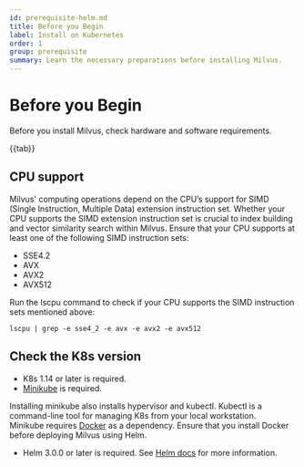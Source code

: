 ```yaml
---
id: prerequisite-helm.md
title: Before you Begin
label: Install on Kubernetes
order: 1
group: prerequisite
summary: Learn the necessary preparations before installing Milvus.
---
```

# Before you Begin

Before you install Milvus, check hardware and software requirements.

{{tab}}

## CPU support

Milvus' computing operations depend on the CPU’s support for SIMD (Single Instruction, Multiple Data) extension instruction set. Whether your CPU supports the SIMD extension instruction set is crucial to index building and vector similarity search within Milvus. Ensure that your CPU supports at least one of the following SIMD instruction sets:

- SSE4.2
- AVX
- AVX2
- AVX512

Run the lscpu command to check if your CPU supports the SIMD instruction sets mentioned above:

```
lscpu | grep -e sse4_2 -e avx -e avx2 -e avx512
```

## Check the K8s version
- K8s 1.14 or later is required.
- [Minikube](https://kubernetes.io/docs/tasks/tools/install-minikube/) is required.

<div class="alert note">
Installing minikube also installs hypervisor and kubectl. Kubectl is a command-line tool for managing K8s from your local workstation.
<br>Minikube requires <a href="https://docs.docker.com/get-docker/">Docker</a> as a dependency. Ensure that you install Docker before deploying Milvus using Helm.
</div>

- Helm 3.0.0 or later is required. See [Helm docs](https://helm.sh/docs/) for more information.
